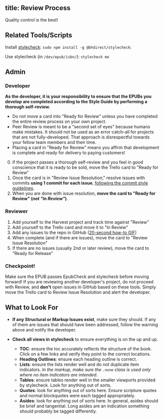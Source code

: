 title: Review Process
---

Quality control is the best!

## Related Tools/Scripts

Install [stylecheck](https://github.com/bhdirect-ebooks/stylecheck): `sudo npm install -g @bhdirect/stylecheck`:

Use stylecheck (in `/dev/epub/isbn/`): `stylecheck me`

## Admin
### Developer

<aside class="caution"><strong>As the developer, it is your responsibility to ensure that the EPUBs you develop are completed according to the Style Guide by performing a thorough self-review.</strong>
<ul><li>Do not move a card into "Ready for Review" unless you have completed the entire review process on your own project.</li><li>Peer Review is meant to be a "second set of eyes" because humans make mistakes. It should not be used as an error catch-all for projects that are not fully-developed. That approach is disrespectful towards your fellow team members and their time.</li><li>Placing a card in "Ready for Review" means you affirm that development is complete and ready for delivery to paying customers!</li></ul></aside>

0. If the project passes a thorough self-review and you feel in good conscience that it is ready to be sold, move the Trello card to "Ready for Review"
1. Once the card is in "Review Issue Resolution," resolve issues with commits **using 1 commit for each issue**, [following the commit style guidelines](../code/git_commit.html).
2. When you are done with issue resolution, **move the card to "Ready for Review" (_not "In Review"_)**.

### Reviewer

1. Add yourself to the Harvest project and track time against "Review"
2. Add yourself to the Trello card and move it to "In Review"
3. Add any issues to the repo in GitHub ([20-second how-to GIF](../assets/images/githubissue.gif))
4. When complete (and if there are issues), move the card to "Review Issue Resolution"
5. If there are no issues (usually 2nd or later review), move the card to "Ready for Release"

### Checkpoint!

<aside class="warning">Make sure the EPUB passes EpubCheck and stylecheck before moving forward! If you are reviewing another developer's project, do not proceed with Review, and <strong>don't</strong> open issues in GitHub based on these tools. Simply move the Trello card to Review Issue Resolution and alert the developer.</aside>

## What to Look For

* **If any Structural or Markup Issues exist**, make sure they should. If any of them are issues that should have been addressed, follow the warning above and notify the developer.


* **Check all views in stylecheck** to ensure everything is on the up and up.
  * **TOC**: ensure the toc accurately reflects the structure of the book. Click on a few links and verify they point to the correct locations.
  * **Heading Outlines**: ensure each heading outline is correct.
  * **Lists**: ensure the lists render well and do not duplicate item indicators. _In the markup, make sure the `.none` class is used only where no item indicators are intended._
  * **Tables**: ensure tables render well in the smaller viewports provided by stylecheck. Look for anything out of sorts.
  * **Quotes**: look for anything out of sorts here. Ensure scripture quotes and normal blockquotes were each tagged appropriately.
  * **Asides**: look for anything out of sorts here. In general, asides should be brief and tangential. Long asides are an indication something should probably be tagged differently.